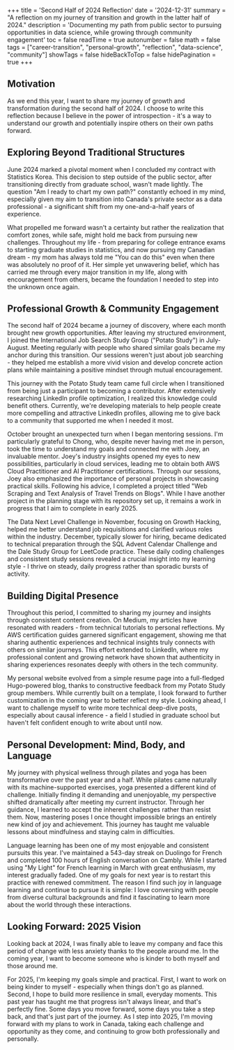 +++
title = 'Second Half of 2024 Reflection'
date = '2024-12-31'
summary = "A reflection on my journey of transition and growth in the latter half of 2024."
description = 'Documenting my path from public sector to pursuing opportunities in data science, while growing through community engagement'
toc = false
readTime = true
autonumber = false
math = false
tags = ["career-transition", "personal-growth", "reflection", "data-science", "community"]
showTags = false
hideBackToTop = false
hidePagination = true
+++

## Motivation

As we end this year, I want to share my journey of growth and transformation during the second half of 2024. I choose to write this reflection because I believe in the power of introspection - it's a way to understand our growth and potentially inspire others on their own paths forward.

## Exploring Beyond Traditional Structures

June 2024 marked a pivotal moment when I concluded my contract with Statistics Korea. This decision to step outside of the public sector, after transitioning directly from graduate school, wasn't made lightly. The question "Am I ready to chart my own path?" constantly echoed in my mind, especially given my aim to transition into Canada's private sector as a data professional - a significant shift from my one-and-a-half years of experience.

What propelled me forward wasn't a certainty but rather the realization that comfort zones, while safe, might hold me back from pursuing new challenges. Throughout my life - from preparing for college entrance exams to starting graduate studies in statistics, and now pursuing my Canadian dream - my mom has always told me "You can do this" even when there was absolutely no proof of it. Her simple yet unwavering belief, which has carried me through every major transition in my life, along with encouragement from others, became the foundation I needed to step into the unknown once again.

## Professional Growth & Community Engagement

The second half of 2024 became a journey of discovery, where each month brought new growth opportunities. After leaving my structured environment, I joined the International Job Search Study Group ("Potato Study") in July-August. Meeting regularly with people who shared similar goals became my anchor during this transition. Our sessions weren't just about job searching - they helped me establish a more vivid vision and develop concrete action plans while maintaining a positive mindset through mutual encouragement.

This journey with the Potato Study team came full circle when I transitioned from being just a participant to becoming a contributor. After extensively researching LinkedIn profile optimization, I realized this knowledge could benefit others. Currently, we're developing materials to help people create more compelling and attractive LinkedIn profiles, allowing me to give back to a community that supported me when I needed it most.

October brought an unexpected turn when I began mentoring sessions. I'm particularly grateful to Chong, who, despite never having met me in person, took the time to understand my goals and connected me with Joey, an invaluable mentor. Joey's industry insights opened my eyes to new possibilities, particularly in cloud services, leading me to obtain both AWS Cloud Practitioner and AI Practitioner certifications. Through our sessions, Joey also emphasized the importance of personal projects in showcasing practical skills. Following his advice, I completed a project titled "Web Scraping and Text Analysis of Travel Trends on Blogs". While I have another project in the planning stage with its repository set up, it remains a work in progress that I aim to complete in early 2025.

The Data Next Level Challenge in November, focusing on Growth Hacking, helped me better understand job requisitions and clarified various roles within the industry. December, typically slower for hiring, became dedicated to technical preparation through the SQL Advent Calendar Challenge and the Dale Study Group for LeetCode practice. These daily coding challenges and consistent study sessions revealed a crucial insight into my learning style - I thrive on steady, daily progress rather than sporadic bursts of activity.

## Building Digital Presence

Throughout this period, I committed to sharing my journey and insights through consistent content creation. On Medium, my articles have resonated with readers - from technical tutorials to personal reflections. My AWS certification guides garnered significant engagement, showing me that sharing authentic experiences and technical insights truly connects with others on similar journeys. This effort extended to LinkedIn, where my professional content and growing network have shown that authenticity in sharing experiences resonates deeply with others in the tech community.

My personal website evolved from a simple resume page into a full-fledged Hugo-powered blog, thanks to constructive feedback from my Potato Study group members. While currently built on a template, I look forward to further customization in the coming year to better reflect my style. Looking ahead, I want to challenge myself to write more technical deep-dive posts, especially about causal inference - a field I studied in graduate school but haven't felt confident enough to write about until now.

## Personal Development: Mind, Body, and Language

My journey with physical wellness through pilates and yoga has been transformative over the past year and a half. While pilates came naturally with its machine-supported exercises, yoga presented a different kind of challenge. Initially finding it demanding and unenjoyable, my perspective shifted dramatically after meeting my current instructor. Through her guidance, I learned to accept the inherent challenges rather than resist them. Now, mastering poses I once thought impossible brings an entirely new kind of joy and achievement. This journey has taught me valuable lessons about mindfulness and staying calm in difficulties.

Language learning has been one of my most enjoyable and consistent pursuits this year. I've maintained a 543-day streak on Duolingo for French and completed 100 hours of English conversation on Cambly. While I started using "My Light" for French learning in March with great enthusiasm, my interest gradually faded. One of my goals for next year is to restart this practice with renewed commitment. The reason I find such joy in language learning and continue to pursue it is simple: I love conversing with people from diverse cultural backgrounds and find it fascinating to learn more about the world through these interactions.

## Looking Forward: 2025 Vision

Looking back at 2024, I was finally able to leave my company and face this period of change with less anxiety thanks to the people around me. In the coming year, I want to become someone who is kinder to both myself and those around me.

For 2025, I'm keeping my goals simple and practical. First, I want to work on being kinder to myself - especially when things don't go as planned. Second, I hope to build more resilience in small, everyday moments. This past year has taught me that progress isn't always linear, and that's perfectly fine. Some days you move forward, some days you take a step back, and that's just part of the journey. As I step into 2025, I'm moving forward with my plans to work in Canada, taking each challenge and opportunity as they come, and continuing to grow both professionally and personally.
